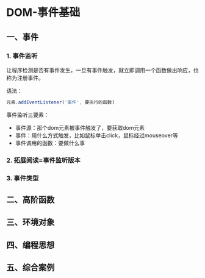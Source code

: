 # DOM-事件基础

## 一、事件

### 1. 事件监听

让程序检测是否有事件发生，一旦有事件触发，就立即调用一个函数做出响应，也称为注册事件。

语法：

```js
元素.addEventListener('事件', 要执行的函数)
```

事件监听三要素：

- 事件源：那个dom元素被事件触发了，要获取dom元素
- 事件：用什么方式触发，比如鼠标单击click，鼠标经过mouseover等
- 事件调用的函数：要做什么事

### 2. 拓展阅读=事件监听版本

### 3. 事件类型

## 二、高阶函数

## 三、环境对象

## 四、编程思想

## 五、综合案例